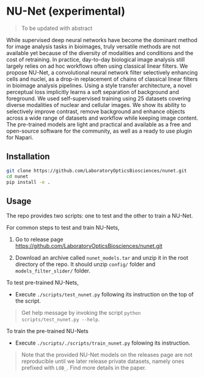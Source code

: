 # NU-Net (experimental)
> To be updated with abstract

While supervised deep neural networks have become the dominant method for image analysis
tasks in bioimages, truly versatile methods are not available yet because of the
diversity of modalities and conditions and the cost of retraining. In practice,
day-to-day biological image analysis still largely relies on ad hoc workflows often
using classical linear filters. We propose NU-Net, a convolutional neural network filter
selectively enhancing cells and nuclei, as a drop-in replacement of chains of classical
linear filters in bioimage analysis pipelines. Using a style transfer architecture, a
novel perceptual loss implicitly learns a soft separation of background and foreground.
We used self-supervised training using 25 datasets covering diverse modalities of
nuclear and cellular images. We show its ability to selectively improve contrast, remove
background and enhance objects across a wide range of datasets and workflow while
keeping image content. The pre-trained models are light and practical and available as a
free and open-source software for the community, as well as a ready to use plugin for
Napari.


## Installation
```sh
git clone https://github.com/LaboratoryOpticsBiosciences/nunet.git
cd nunet
pip install -e .
```


## Usage
The repo provides two scripts: one to test and the other to train a NU-Net.

For common steps to test and train NU-Nets,
1. Go to release page https://github.com/LaboratoryOpticsBiosciences/nunet.git

2. Download an archive called `nunet_models.tar` and unzip it in the root directory of
   the repo. It should unzip `config/` folder and `models_filter_slider/` folder.

To test pre-trained NU-Nets,
- Execute `./scripts/test_nunet.py` following its instruction on the top of
   the script.
> Get help message by invoking the script `python scripts/test_nunet.py --help`.

To train the pre-trained NU-Nets
- Execute `./scripts/./scripts/train_nunet.py` folowing its instruction.

> Note that the provided NU-Net models on the releases page are not reproducible until
> we later release private datasets, namely ones prefixed with `LOB_`. Find more details
> in the paper.
